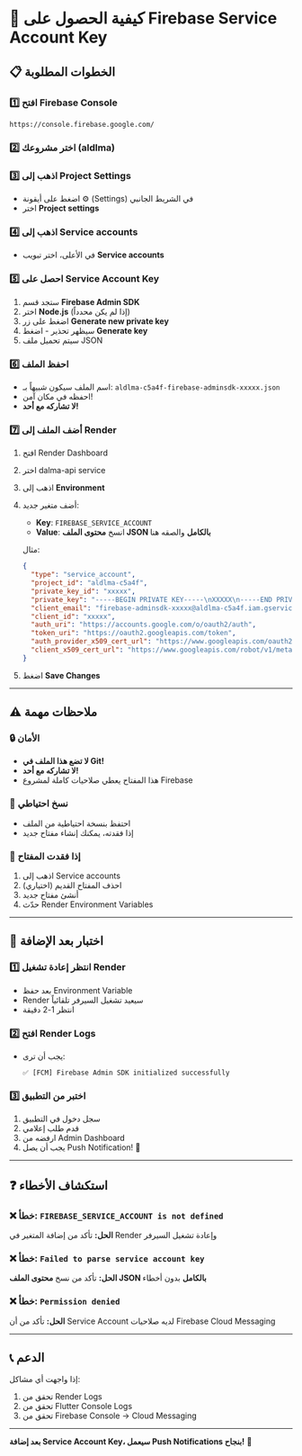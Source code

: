 # 🔑 كيفية الحصول على Firebase Service Account Key

## 📋 الخطوات المطلوبة

### 1️⃣ افتح Firebase Console
```
https://console.firebase.google.com/
```

### 2️⃣ اختر مشروعك (aldlma)

### 3️⃣ اذهب إلى Project Settings
- اضغط على أيقونة ⚙️ (Settings) في الشريط الجانبي
- اختر **Project settings**

### 4️⃣ اذهب إلى Service accounts
- في الأعلى، اختر تبويب **Service accounts**

### 5️⃣ احصل على Service Account Key
1. ستجد قسم **Firebase Admin SDK**
2. اختر **Node.js** (إذا لم يكن محدداً)
3. اضغط على زر **Generate new private key**
4. سيظهر تحذير - اضغط **Generate key**
5. سيتم تحميل ملف JSON

### 6️⃣ احفظ الملف
- اسم الملف سيكون شبيهاً بـ: `aldlma-c5a4f-firebase-adminsdk-xxxxx.json`
- احفظه في مكان آمن!
- **لا تشاركه مع أحد!**

### 7️⃣ أضف الملف إلى Render
1. افتح Render Dashboard
2. اختر dalma-api service
3. اذهب إلى **Environment**
4. أضف متغير جديد:
   - **Key**: `FIREBASE_SERVICE_ACCOUNT`
   - **Value**: انسخ **محتوى الملف JSON بالكامل** والصقه هنا
   
   مثال:
   ```json
   {
     "type": "service_account",
     "project_id": "aldlma-c5a4f",
     "private_key_id": "xxxxx",
     "private_key": "-----BEGIN PRIVATE KEY-----\nXXXXX\n-----END PRIVATE KEY-----\n",
     "client_email": "firebase-adminsdk-xxxxx@aldlma-c5a4f.iam.gserviceaccount.com",
     "client_id": "xxxxx",
     "auth_uri": "https://accounts.google.com/o/oauth2/auth",
     "token_uri": "https://oauth2.googleapis.com/token",
     "auth_provider_x509_cert_url": "https://www.googleapis.com/oauth2/v1/certs",
     "client_x509_cert_url": "https://www.googleapis.com/robot/v1/metadata/x509/firebase-adminsdk-xxxxx%40aldlma-c5a4f.iam.gserviceaccount.com"
   }
   ```

5. اضغط **Save Changes**

---

## ⚠️ ملاحظات مهمة

### 🔒 الأمان
- **لا تضع هذا الملف في Git!**
- **لا تشاركه مع أحد!**
- هذا المفتاح يعطي صلاحيات كاملة لمشروع Firebase

### 📝 نسخ احتياطي
- احتفظ بنسخة احتياطية من الملف
- إذا فقدته، يمكنك إنشاء مفتاح جديد

### 🔄 إذا فقدت المفتاح
1. اذهب إلى Service accounts
2. احذف المفتاح القديم (اختياري)
3. أنشئ مفتاح جديد
4. حدّث Render Environment Variables

---

## 🧪 اختبار بعد الإضافة

### 1️⃣ انتظر إعادة تشغيل Render
- بعد حفظ Environment Variable
- Render سيعيد تشغيل السيرفر تلقائياً
- انتظر 1-2 دقيقة

### 2️⃣ افتح Render Logs
- يجب أن ترى:
  ```
  ✅ [FCM] Firebase Admin SDK initialized successfully
  ```

### 3️⃣ اختبر من التطبيق
1. سجل دخول في التطبيق
2. قدم طلب إعلامي
3. ارفضه من Admin Dashboard
4. يجب أن يصل Push Notification! 🎉

---

## ❓ استكشاف الأخطاء

### ❌ خطأ: `FIREBASE_SERVICE_ACCOUNT is not defined`
**الحل:** تأكد من إضافة المتغير في Render وإعادة تشغيل السيرفر

### ❌ خطأ: `Failed to parse service account key`
**الحل:** تأكد من نسخ **محتوى الملف JSON بالكامل** بدون أخطاء

### ❌ خطأ: `Permission denied`
**الحل:** تأكد من أن Service Account لديه صلاحيات Firebase Cloud Messaging

---

## 📞 الدعم

إذا واجهت أي مشاكل:
1. تحقق من Render Logs
2. تحقق من Flutter Console Logs
3. تحقق من Firebase Console → Cloud Messaging

---

**بعد إضافة Service Account Key، سيعمل Push Notifications بنجاح!** 🎉



